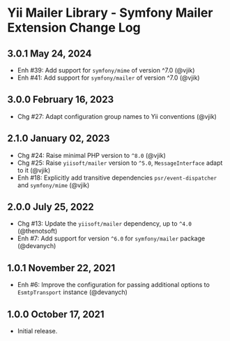 # Yii Mailer Library - Symfony Mailer Extension Change Log

## 3.0.1 May 24, 2024

- Enh #39: Add support for `symfony/mime` of version ^7.0 (@vjik)
- Enh #41: Add support for `symfony/mailer` of version ^7.0 (@vjik)

## 3.0.0 February 16, 2023

- Chg #27: Adapt configuration group names to Yii conventions (@vjik)

## 2.1.0 January 02, 2023

- Chg #24: Raise minimal PHP version to `^8.0` (@vjik)
- Chg #25: Raise `yiisoft/mailer` version to `^5.0`, `MessageInterface` adapt to it (@vjik)
- Enh #18: Explicitly add transitive dependencies `psr/event-dispatcher` and `symfony/mime` (@vjik)

## 2.0.0 July 25, 2022

- Chg #13: Update the `yiisoft/mailer` dependency, up to `^4.0` (@thenotsoft)
- Enh #7: Add support for version `^6.0` for `symfony/mailer` package (@devanych)

## 1.0.1 November 22, 2021

- Enh #6: Improve the configuration for passing additional options to `EsmtpTransport` instance (@devanych)

## 1.0.0 October 17, 2021

- Initial release.
